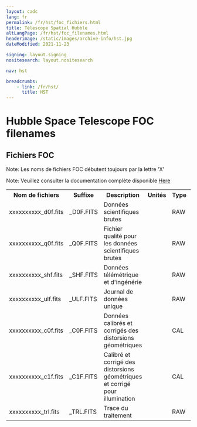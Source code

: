 ```yaml
---
layout: cadc
lang: fr
permalink: /fr/hst/foc_fichiers.html
title: Télescope Spatial Hubble
altLangPage: /fr/hst/foc_filenames.html
headerimage: /static/images/archive-info/hst.jpg
dateModified: 2021-11-23

signing: layout.signing
nositesearch: layout.nositesearch

nav: hst

breadcrumbs:
    - link: /fr/hst/
      title: HST
---
```


<div class="span-6">
 <h1 id="wb-cont" class="wb-invisible">Hubble Space Telescope FOC filenames</h1>
 <h2 class="align-center">Fichiers FOC</h2>
              


<p class="color-attention"> Note: Les noms de fichiers FOC débutent toujours par la lettre 'X'</p>
<p class="color-attention">Note: Veuillez consulter la documentation complète disponible <a rel="external" href="http://www.stsci.edu/hst/foc/documents/handbooks/foc_handbook.html" class="ui-link">Here</a></p>

<table class="table">

   <tbody><tr>
   <th id="a">Nom de fichiers</th>
   <th id="b">Suffixe</th>
   <th id="c">Description</th>
   <th id="d">Unités</th>
   <th id="f">Type</th>
   <th id="e">Exemple</th>
   </tr>

   <tr>
   <td headers="a">xxxxxxxxxx_d0f.fits</td>
   <td headers="b">_D0F.FITS</td>
   <td headers="c">Données scientifiques brutes</td>
   <td headers="d"></td>
   <td headers="f">RAW</td>
   <td headers="e"><a href="/data/pub/HST/product/x09b5201r_d0f.fits" class="ui-link">x09b5201r_d0f.fits</a></td>
   </tr>

   <tr>
   <td headers="a">xxxxxxxxxx_q0f.fits</td>
   <td headers="b">_Q0F.FITS</td>
   <td headers="c">Fichier qualité pour les données scientifiques brutes</td>
   <td headers="d"></td>
   <td headers="f">RAW</td>
   <td headers="e"><a href="/data/pub/HST/product/x09b5201r_q0f.fits" class="ui-link">x09b5201r_q0f.fits</a></td>
   </tr>

   <tr>
   <td headers="a">xxxxxxxxxx_shf.fits</td>
   <td headers="b">_SHF.FITS</td>
   <td headers="c">Données télémétrique et d'ingénérie</td>
   <td headers="d"></td>
   <td headers="f">RAW</td>
   <td headers="e"><a href="/data/pub/HST/product/x09b5201r_shf.fits" class="ui-link">x09b5201r_shf.fits</a></td>
   </tr>

   <tr>
   <td headers="a">xxxxxxxxxx_ulf.fits</td>
   <td headers="b">_ULF.FITS</td>
   <td headers="c">Journal de données unique</td>
   <td headers="d"></td>
   <td headers="f">RAW</td>
   <td headers="e"><a href="/data/pub/HST/product/x09b5201r_ulf.fits" class="ui-link">x09b5201r_ulf.fits</a></td>
   </tr>

   <tr>
   <td headers="a">xxxxxxxxxx_c0f.fits</td>
   <td headers="b">_C0F.FITS</td>
   <td headers="c">Données calibrés et corrigés des distorsions géométriques</td>
   <td headers="d"></td>
   <td headers="f">CAL</td>
   <td headers="e"><a href="/data/pub/HST/product/x09b5201r_c0f.fits" class="ui-link">x09b5201r_c0f.fits</a></td>
   </tr>

   <tr>
   <td headers="a">xxxxxxxxxx_c1f.fits</td>
   <td headers="b">_C1F.FITS</td>
   <td headers="c">	Calibré et corrigé des distorsions géométriques et corrigé pour illumination</td>
   <td headers="d"></td>
   <td headers="f">CAL</td>
   <td headers="e"><a href="/data/pub/HST/product/x09b5201r_c1f.fits" class="ui-link">x09b5201r_c1f.fits</a></td>
   </tr>

   <tr>
   <td headers="a">xxxxxxxxxx_trl.fits</td>
   <td headers="b">_TRL.FITS</td>
   <td headers="c">Trace du traitement</td>
   <td headers="d"></td>
   <td headers="f">RAW</td>
   <td headers="e"><a href="/data/pub/HST/product/x09b5201r_trl.fits" class="ui-link">x09b5201r_trl.fits</a></td>
   </tr>

</tbody></table>


</div>